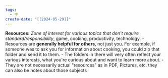 ```yaml
---
tags:
  - 🪧
create-date: "[[2024-05-29]]"
---
```

**Resources:** _Zone of interest for various topics that don't require standard/responsibility_, game, cooking, productivity, technology.
    - Resources are **generally helpful for others**, not just you. For example, if someone was to ask you for information about cooking, you could zip that folder and send it to them.
    - The folders in there will very often reflect your various interests, what you're curious about and want to learn more about.
    - They are not necessarily actual "resources" as in PDF, Pictures, etc. they can also be notes about those subjects